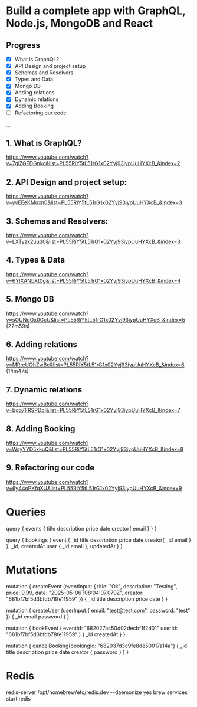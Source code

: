 # Build a complete app with GraphQL, Node.js, MongoDB and React

## Progress
- [x] What is GraphQL?
- [x] API Design and project setup
- [x] Schemas and Resolvers
- [x] Types and Data
- [x] Mongo DB
- [x] Adding relations
- [x] Dynamic relations
- [x] Adding Booking
- [ ] Refactoring our code

...

## 1. What is GraphQL?
https://www.youtube.com/watch?v=7giZGFDGnkc&list=PL55RiY5tL51rG1x02Yyj93iypUuHYXcB_&index=2

## 2. API Design and project setup:
https://www.youtube.com/watch?v=yvEEeKMuxn0&list=PL55RiY5tL51rG1x02Yyj93iypUuHYXcB_&index=3

## 3. Schemas and Resolvers:
https://www.youtube.com/watch?v=LXTyzk2uud0&list=PL55RiY5tL51rG1x02Yyj93iypUuHYXcB_&index=3

## 4. Types & Data
https://www.youtube.com/watch?v=6YlXANbXt0g&list=PL55RiY5tL51rG1x02Yyj93iypUuHYXcB_&index=4

## 5. Mongo DB
https://www.youtube.com/watch?v=sOUNgOx0GcU&list=PL55RiY5tL51rG1x02Yyj93iypUuHYXcB_&index=5 (22m59s)

## 6. Adding relations
https://www.youtube.com/watch?v=MRrcUQhZwBc&list=PL55RiY5tL51rG1x02Yyj93iypUuHYXcB_&index=6 (14m47s)

## 7. Dynamic relations
https://www.youtube.com/watch?v=bgq7FRSPDpI&list=PL55RiY5tL51rG1x02Yyj93iypUuHYXcB_&index=7

## 8. Adding Booking
https://www.youtube.com/watch?v=WcyYYD5xkuQ&list=PL55RiY5tL51rG1x02Yyj93iypUuHYXcB_&index=8

## 9. Refactoring our code
https://www.youtube.com/watch?v=6y44oPKfqXU&list=PL55RiY5tL51rG1x02Yyj93iypUuHYXcB_&index=9

# Queries
query {
  events {
    title
    description
    price
    date
    creator{
      email
    }
  }
}

query {
  bookings {
    event {
      _id
      title
      description
      price
      date
      creator{
        _id
        email
      }
    },
    _id,
    createdAt
    user {
      _id
      email
    },
    updatedAt
  }
}

# Mutations
mutation {
  createEvent (eventInput: {
    title: "Ok",
    description: "Testing",
    price: 9.99,
    date: "2025-05-06T08:04:07.079Z",
    creator: "681bf7bf5d3bfdb78fe11959"
  }) {
    _id
    title
    description
    price
    date
  }
}

mutation {
  createUser (userInput:{
    email: "test@test.com",
    password: "test"
  }) {
    _id
    email
    password
  }
}

mutation {
  bookEvent (
    eventId: "682027ac50d02decbf1f2d01"
    userId: "681bf7bf5d3bfdb78fe11959"
  ) {
    _id
    createdAt
  }
}

mutation {
  cancelBooking(bookingId: "682037d3c9fe8de50017a14a") {
    _id
    title
    description
    price
    date
    creator {
      password
    }
  }
}

# Redis
redis-server /opt/homebrew/etc/redis.dev --daemonize yes
brew services start redis
